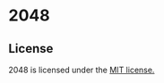 # 2048

## License

2048 is licensed under the [MIT license.](https://github.com/gabrielecirulli/2048/blob/master/LICENSE.txt)
